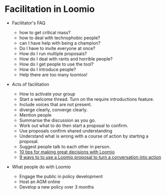 # Facilitation in Loomio

* Facilitator's FAQ
  * how to get critical mass?
  * how to deal with technophobic people?
  * can I have help with being a champion?
  * Do I have to invite everyone at once?
  * How do I run multiple proposals?
  * How do I deal with rants and horrible people?
  * How do I get people to use the tool?
  * How do I introduce people?
  * Help there are too many loomios!

* Acts of facilitation
  * How to activate your group
  * Start a welcome thread. Turn on the require introductions feature.
  * Include voices that are not present.
  * diverge clearly, converge clearly.
  * Mention people
  * Summarise the discussion as you go.
  * Work out what to do then start a proposal to confirm.
  * Use proposals confirm shared understanding
  * Understand what is wrong with a course of action by starting a proposal.
  * Suggest people talk to each other in person.
  * [10 tips for making great decisions with Loomio](https://blog.loomio.org/2015/09/10/10-tips-for-making-great-decisions-with-loomio/)
  * [9 ways to to use a Loomio proposal to turn a conversation into action](https://blog.loomio.org/2015/09/18/9-ways-to-use-a-loomio-proposal-to-turn-a-conversation-into-action/)

* What people do with Loomio
  * Engage the public in policy development
  * Host an AGM online
  * Develop a new policy over 3 months